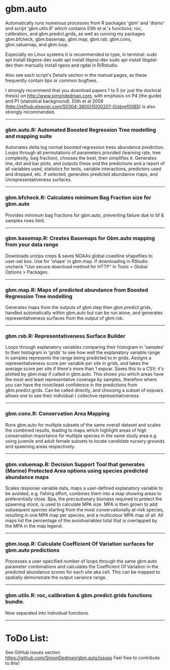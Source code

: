 gbm.auto
=======

Automatically runs numerous processes from R packages 'gbm' and 'dismo' and script 'gbm.utils.R' which contains Elith et al.'s functions: roc, calibration, and gbm.predict.grids, as well as running my packages gbm.bfcheck, gbm.basemap, gbm.map, gbm.rsb, gbm.cons, gbm.valuemap, and gbm.loop.  

Especially on Linux systems it is recommended to type, in terminal:
sudo apt install libgeos-dev
sudo apt install libproj-dev
sudo apt install libgdal-dev
then manually install rgeos and rgdal in R/Rstudio.

Also see each script's Details section in the manual pages, as these frequently contain tips or common bugfixes.

I strongly recommend that you download papers 1 to 5 (or just the doctoral thesis) on http://www.simondedman.com, with emphasis on P4 (the guide) and P1 (statistical background). Elith et al 2008 (http://refhub.elsevier.com/S0304-3800(15)00207-0/sbref0085) is also strongly recommended.

***

### gbm.auto.R: Automated Boosted Regression Tree modelling and mapping suite

Automates delta log normal boosted regression trees abundance prediction. Loops through all permutations of parameters provided (learning rate, tree complexity, bag fraction), chooses the best, then simplifies it. Generates line, dot and bar plots, and outputs these and the predictions and a report of all variables used, statistics for tests, variable interactions, predictors used and dropped, etc. If selected, generates predicted abundance maps, and Unrepresentativeness surfaces.  

***

### gbm.bfcheck.R: Calculates minimum Bag Fraction size for gbm.auto

Provides minimum bag fractions for gbm.auto, preventing failure due to bf & samples rows limit.  

***

### gbm.basemap.R: Creates Basemaps for Gbm.auto mapping from your data range

Downloads unzips crops & saves NOAAs global coastline shapefiles to user-set box. Use for 'shape' in gbm.map. If downloading in RStudio uncheck "Use secure download method for HTTP" in Tools > Global Options > Packages.  

***

### gbm.map.R: Maps of predicted abundance from Boosted Regression Tree modelling

Generates maps from the outputs of gbm.step then gbm.predict.grids, handled automatically within gbm.auto but can be run alone, and generates representativeness surfaces from the output of gbm.rsb.  

***

### gbm.rsb.R: Representativeness Surface Builder

Loops through explanatory variables comparing their histogram in 'samples' to their histogram in 'grids' to see how well the explanatory variable range in samples represents the range being predicted to in grids. Assigns a representativeness score per variable per site in grids, and takes the average score per site if there's more than 1 expvar. Saves this to a CSV; it's plotted by gbm.map if called in gbm.auto. This shows you which areas have the most and least representative coverage by samples, therefore where you can have the most/least confidence in the predictions from gbm.predict.grids.
Can be called directly, and choosing a subset of expvars allows one to see their individual / collective representativeness.  

***

### gbm.cons.R: Conservation Area Mapping

Runs gbm.auto for multiple subsets of the same overall dataset and scales the combined results, leading to maps which highlight areas of high conservation importance for multiple species in the same study area e.g. using juvenile and adult female subsets to locate candidate nursery grounds and spawning areas respectively.  

***

### gbm.valuemap.R: Decision Support Tool that generates (Marine) Protected Area options using species predicted abundance maps

Scales response variable data, maps a user-defined explanatory variable to be avoided, e.g. fishing effort, combines them into a map showing areas to preferentially close. Bpa, the precautionary biomass required to protect the spawning stock, is used to calculate MPA size. MPA is then grown to add subsequent species starting from the most conservationally at-risk species, resulting in one MPA map per species, and a multicolour MPA map of all. All maps list the percentage of the avoidvariables total that is overlapped by the MPA in the map legend.  

***

### gbm.loop.R: Calculate Coefficient Of Variation surfaces for gbm.auto predictions

Processes a user-specified number of loops through the same gbm.auto parameter combinations and calculates the Coefficient Of Variation in the predicted abundance scores for each site aka cell. This can be mapped to spatially demonstrate the output variance range.  

***

### gbm.utils.R: roc, calibration & gbm.predict.grids functions bundle.

Now separated into individual functions.

***

# ToDo List:

See GitHub issues section https://github.com/SimonDedman/gbm.auto/issues
Feel free to contribute to this!
